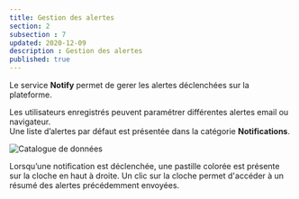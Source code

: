 ```yaml
---
title: Gestion des alertes
section: 2
subsection : 7
updated: 2020-12-09
description : Gestion des alertes
published: true
---
```


Le service **Notify** permet de gerer les alertes déclenchées sur la plateforme.

Les utilisateurs enregistrés peuvent paramétrer différentes alertes email ou navigateur.  
Une liste d’alertes par défaut est présentée dans la catégorie **Notifications**.


![Catalogue de données](./images/functional-presentation/notify.jpg)

Lorsqu’une notification est déclenchée, une pastille colorée est présente sur la cloche en haut à droite. Un clic sur la cloche permet d'accéder à un résumé des alertes précédemment envoyées.
